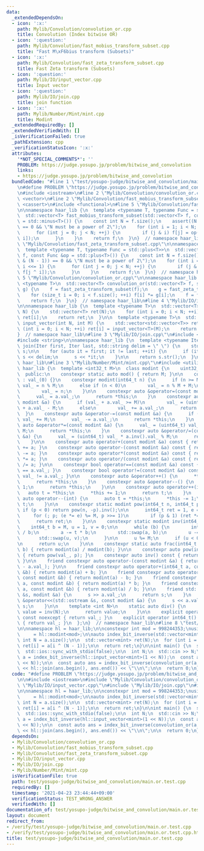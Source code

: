 ```yaml
---
data:
  _extendedDependsOn:
  - icon: ':x:'
    path: Mylib/Convolution/convolution_or.cpp
    title: Convolution (Index bitwise OR)
  - icon: ':question:'
    path: Mylib/Convolution/fast_mobius_transform_subset.cpp
    title: "Fast M\xF6bius transform (Subsets)"
  - icon: ':x:'
    path: Mylib/Convolution/fast_zeta_transform_subset.cpp
    title: Fast Zeta transform (Subsets)
  - icon: ':question:'
    path: Mylib/IO/input_vector.cpp
    title: Input vector
  - icon: ':question:'
    path: Mylib/IO/join.cpp
    title: join function
  - icon: ':x:'
    path: Mylib/Number/Mint/mint.cpp
    title: Modint
  _extendedRequiredBy: []
  _extendedVerifiedWith: []
  _isVerificationFailed: true
  _pathExtension: cpp
  _verificationStatusIcon: ':x:'
  attributes:
    '*NOT_SPECIAL_COMMENTS*': ''
    PROBLEM: https://judge.yosupo.jp/problem/bitwise_and_convolution
    links:
    - https://judge.yosupo.jp/problem/bitwise_and_convolution
  bundledCode: "#line 1 \"test/yosupo-judge/bitwise_and_convolution/main.or.test.cpp\"\
    \n#define PROBLEM \"https://judge.yosupo.jp/problem/bitwise_and_convolution\"\n\
    \n#include <iostream>\n#line 2 \"Mylib/Convolution/convolution_or.cpp\"\n#include\
    \ <vector>\n#line 2 \"Mylib/Convolution/fast_mobius_transform_subset.cpp\"\n#include\
    \ <cassert>\n#include <functional>\n#line 5 \"Mylib/Convolution/fast_mobius_transform_subset.cpp\"\
    \n\nnamespace haar_lib {\n  template <typename T, typename Func = std::minus<T>>\n\
    \  std::vector<T> fast_mobius_transform_subset(std::vector<T> f, const Func &op\
    \ = std::minus<T>()) {\n    const int N = f.size();\n    assert((N & (N - 1))\
    \ == 0 && \"N must be a power of 2\");\n    for (int i = 1; i < N; i <<= 1) {\n\
    \      for (int j = 0; j < N; ++j) {\n        if (j & i) f[j] = op(f[j], f[j ^\
    \ i]);\n      }\n    }\n    return f;\n  }\n}  // namespace haar_lib\n#line 5\
    \ \"Mylib/Convolution/fast_zeta_transform_subset.cpp\"\n\nnamespace haar_lib {\n\
    \  template <typename T, typename Func = std::plus<T>>\n  std::vector<T> fast_zeta_transform_subset(std::vector<T>\
    \ f, const Func &op = std::plus<T>()) {\n    const int N = f.size();\n    assert((N\
    \ & (N - 1)) == 0 && \"N must be a power of 2\");\n    for (int i = 1; i < N;\
    \ i <<= 1) {\n      for (int j = 0; j < N; ++j) {\n        if (j & i) f[j] = op(f[j],\
    \ f[j ^ i]);\n      }\n    }\n    return f;\n  }\n}  // namespace haar_lib\n#line\
    \ 5 \"Mylib/Convolution/convolution_or.cpp\"\n\nnamespace haar_lib {\n  template\
    \ <typename T>\n  std::vector<T> convolution_or(std::vector<T> f, std::vector<T>\
    \ g) {\n    f = fast_zeta_transform_subset(f);\n    g = fast_zeta_transform_subset(g);\n\
    \    for (size_t i = 0; i < f.size(); ++i) f[i] *= g[i];\n    f = fast_mobius_transform_subset(f);\n\
    \    return f;\n  }\n}  // namespace haar_lib\n#line 4 \"Mylib/IO/input_vector.cpp\"\
    \n\nnamespace haar_lib {\n  template <typename T>\n  std::vector<T> input_vector(int\
    \ N) {\n    std::vector<T> ret(N);\n    for (int i = 0; i < N; ++i) std::cin >>\
    \ ret[i];\n    return ret;\n  }\n\n  template <typename T>\n  std::vector<std::vector<T>>\
    \ input_vector(int N, int M) {\n    std::vector<std::vector<T>> ret(N);\n    for\
    \ (int i = 0; i < N; ++i) ret[i] = input_vector<T>(M);\n    return ret;\n  }\n\
    }  // namespace haar_lib\n#line 3 \"Mylib/IO/join.cpp\"\n#include <sstream>\n\
    #include <string>\n\nnamespace haar_lib {\n  template <typename Iter>\n  std::string\
    \ join(Iter first, Iter last, std::string delim = \" \") {\n    std::stringstream\
    \ s;\n\n    for (auto it = first; it != last; ++it) {\n      if (it != first)\
    \ s << delim;\n      s << *it;\n    }\n\n    return s.str();\n  }\n}  // namespace\
    \ haar_lib\n#line 3 \"Mylib/Number/Mint/mint.cpp\"\n#include <utility>\n\nnamespace\
    \ haar_lib {\n  template <int32_t M>\n  class modint {\n    uint32_t val_;\n\n\
    \  public:\n    constexpr static auto mod() { return M; }\n\n    constexpr modint()\
    \ : val_(0) {}\n    constexpr modint(int64_t n) {\n      if (n >= M)\n       \
    \ val_ = n % M;\n      else if (n < 0)\n        val_ = n % M + M;\n      else\n\
    \        val_ = n;\n    }\n\n    constexpr auto &operator=(const modint &a) {\n\
    \      val_ = a.val_;\n      return *this;\n    }\n    constexpr auto &operator+=(const\
    \ modint &a) {\n      if (val_ + a.val_ >= M)\n        val_ = (uint64_t) val_\
    \ + a.val_ - M;\n      else\n        val_ += a.val_;\n      return *this;\n  \
    \  }\n    constexpr auto &operator-=(const modint &a) {\n      if (val_ < a.val_)\
    \ val_ += M;\n      val_ -= a.val_;\n      return *this;\n    }\n    constexpr\
    \ auto &operator*=(const modint &a) {\n      val_ = (uint64_t) val_ * a.val_ %\
    \ M;\n      return *this;\n    }\n    constexpr auto &operator/=(const modint\
    \ &a) {\n      val_ = (uint64_t) val_ * a.inv().val_ % M;\n      return *this;\n\
    \    }\n\n    constexpr auto operator+(const modint &a) const { return modint(*this)\
    \ += a; }\n    constexpr auto operator-(const modint &a) const { return modint(*this)\
    \ -= a; }\n    constexpr auto operator*(const modint &a) const { return modint(*this)\
    \ *= a; }\n    constexpr auto operator/(const modint &a) const { return modint(*this)\
    \ /= a; }\n\n    constexpr bool operator==(const modint &a) const { return val_\
    \ == a.val_; }\n    constexpr bool operator!=(const modint &a) const { return\
    \ val_ != a.val_; }\n\n    constexpr auto &operator++() {\n      *this += 1;\n\
    \      return *this;\n    }\n    constexpr auto &operator--() {\n      *this -=\
    \ 1;\n      return *this;\n    }\n\n    constexpr auto operator++(int) {\n   \
    \   auto t = *this;\n      *this += 1;\n      return t;\n    }\n    constexpr\
    \ auto operator--(int) {\n      auto t = *this;\n      *this -= 1;\n      return\
    \ t;\n    }\n\n    constexpr static modint pow(int64_t n, int64_t p) {\n     \
    \ if (p < 0) return pow(n, -p).inv();\n\n      int64_t ret = 1, e = n % M;\n \
    \     for (; p; (e *= e) %= M, p >>= 1)\n        if (p & 1) (ret *= e) %= M;\n\
    \      return ret;\n    }\n\n    constexpr static modint inv(int64_t a) {\n  \
    \    int64_t b = M, u = 1, v = 0;\n\n      while (b) {\n        int64_t t = a\
    \ / b;\n        a -= t * b;\n        std::swap(a, b);\n        u -= t * v;\n \
    \       std::swap(u, v);\n      }\n\n      u %= M;\n      if (u < 0) u += M;\n\
    \n      return u;\n    }\n\n    constexpr static auto frac(int64_t a, int64_t\
    \ b) { return modint(a) / modint(b); }\n\n    constexpr auto pow(int64_t p) const\
    \ { return pow(val_, p); }\n    constexpr auto inv() const { return inv(val_);\
    \ }\n\n    friend constexpr auto operator-(const modint &a) { return modint(M\
    \ - a.val_); }\n\n    friend constexpr auto operator+(int64_t a, const modint\
    \ &b) { return modint(a) + b; }\n    friend constexpr auto operator-(int64_t a,\
    \ const modint &b) { return modint(a) - b; }\n    friend constexpr auto operator*(int64_t\
    \ a, const modint &b) { return modint(a) * b; }\n    friend constexpr auto operator/(int64_t\
    \ a, const modint &b) { return modint(a) / b; }\n\n    friend std::istream &operator>>(std::istream\
    \ &s, modint &a) {\n      s >> a.val_;\n      return s;\n    }\n    friend std::ostream\
    \ &operator<<(std::ostream &s, const modint &a) {\n      s << a.val_;\n      return\
    \ s;\n    }\n\n    template <int N>\n    static auto div() {\n      static auto\
    \ value = inv(N);\n      return value;\n    }\n\n    explicit operator int32_t()\
    \ const noexcept { return val_; }\n    explicit operator int64_t() const noexcept\
    \ { return val_; }\n  };\n}  // namespace haar_lib\n#line 8 \"test/yosupo-judge/bitwise_and_convolution/main.or.test.cpp\"\
    \n\nnamespace hl = haar_lib;\n\nconstexpr int mod = 998244353;\nusing mint   \
    \     = hl::modint<mod>;\n\nauto index_bit_inverse(std::vector<mint> a) {\n  const\
    \ int N = a.size();\n\n  std::vector<mint> ret(N);\n  for (int i = 0; i < N; ++i)\
    \ ret[i] = a[i ^ (N - 1)];\n\n  return ret;\n}\n\nint main() {\n  std::cin.tie(0);\n\
    \  std::ios::sync_with_stdio(false);\n\n  int N;\n  std::cin >> N;\n  const auto\
    \ a = index_bit_inverse(hl::input_vector<mint>(1 << N));\n  const auto b = index_bit_inverse(hl::input_vector<mint>(1\
    \ << N));\n\n  const auto ans = index_bit_inverse(convolution_or(a, b));\n  std::cout\
    \ << hl::join(ans.begin(), ans.end()) << \"\\n\";\n\n  return 0;\n}\n"
  code: "#define PROBLEM \"https://judge.yosupo.jp/problem/bitwise_and_convolution\"\
    \n\n#include <iostream>\n#include \"Mylib/Convolution/convolution_or.cpp\"\n#include\
    \ \"Mylib/IO/input_vector.cpp\"\n#include \"Mylib/IO/join.cpp\"\n#include \"Mylib/Number/Mint/mint.cpp\"\
    \n\nnamespace hl = haar_lib;\n\nconstexpr int mod = 998244353;\nusing mint   \
    \     = hl::modint<mod>;\n\nauto index_bit_inverse(std::vector<mint> a) {\n  const\
    \ int N = a.size();\n\n  std::vector<mint> ret(N);\n  for (int i = 0; i < N; ++i)\
    \ ret[i] = a[i ^ (N - 1)];\n\n  return ret;\n}\n\nint main() {\n  std::cin.tie(0);\n\
    \  std::ios::sync_with_stdio(false);\n\n  int N;\n  std::cin >> N;\n  const auto\
    \ a = index_bit_inverse(hl::input_vector<mint>(1 << N));\n  const auto b = index_bit_inverse(hl::input_vector<mint>(1\
    \ << N));\n\n  const auto ans = index_bit_inverse(convolution_or(a, b));\n  std::cout\
    \ << hl::join(ans.begin(), ans.end()) << \"\\n\";\n\n  return 0;\n}\n"
  dependsOn:
  - Mylib/Convolution/convolution_or.cpp
  - Mylib/Convolution/fast_mobius_transform_subset.cpp
  - Mylib/Convolution/fast_zeta_transform_subset.cpp
  - Mylib/IO/input_vector.cpp
  - Mylib/IO/join.cpp
  - Mylib/Number/Mint/mint.cpp
  isVerificationFile: true
  path: test/yosupo-judge/bitwise_and_convolution/main.or.test.cpp
  requiredBy: []
  timestamp: '2021-04-23 23:44:44+09:00'
  verificationStatus: TEST_WRONG_ANSWER
  verifiedWith: []
documentation_of: test/yosupo-judge/bitwise_and_convolution/main.or.test.cpp
layout: document
redirect_from:
- /verify/test/yosupo-judge/bitwise_and_convolution/main.or.test.cpp
- /verify/test/yosupo-judge/bitwise_and_convolution/main.or.test.cpp.html
title: test/yosupo-judge/bitwise_and_convolution/main.or.test.cpp
---
```

